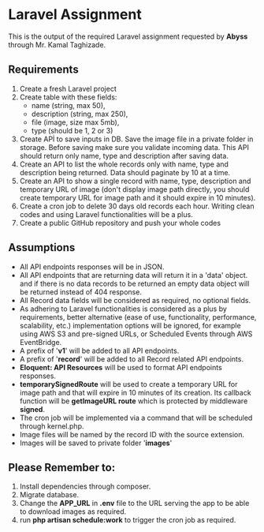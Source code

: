 # Laravel Assignment

This is the output of the required Laravel assignment requested by **Abyss** through Mr. Kamal Taghizade.

## Requirements

1. Create a fresh Laravel project
2. Create table with these fields:
    - name (string, max 50),
    - description (string, max 250),
    - file (image, size max 5mb),
    - type (should be 1, 2 or 3)
3. Create APİ to save inputs in DB. Save the image file in a private folder in storage. Before saving make sure you validate incoming data. This API should return only name, type and description after saving data.
4. Create an API to list the whole records only with name, type and description being returned. Data should paginate by 10 at a time.
5. Create an API to show a single record with name, type, description and temporary URL of image (don't display image path directly, you should create temporary URL for image path and it should expire in 10 minutes).
6. Create a cron job to delete 30 days old records each hour. Writing clean codes and using Laravel functionalities will be a plus.
7. Create a public GitHub repository and push your whole codes

## Assumptions

-   All API endpoints responses will be in JSON.
-   All API endpoints that are returning data will return it in a 'data' object. and if there is no data records to be returned an empty data object will be returned instead of 404 response.
-   All Record data fields will be considered as required, no optional fields.
-   As adhering to Laravel functionalities is considered as a plus by requirements, better alternative (ease of use, functionality, performance, scalability, etc.) implementation options will be ignored, for example using AWS S3 and pre-signed URLs, or Scheduled Events through AWS EventBridge.
-   A prefix of '**v1**' will be added to all API endpoints.
-   A prefix of '**record**' will be added to all Record related API endpoints.
-   **Eloquent: API Resources** will be used to format API endpoints responses.
-   **temporarySignedRoute** will be used to create a temporary URL for image path and that will expire in 10 minutes of its creation. Its callback function will be **getImageURL route** which is protected by middleware **signed**.
-   The cron job will be implemented via a command that will be scheduled through kernel.php.
-   Image files will be named by the record ID with the source extension.
-   Images will be saved to private folder '**images**'

## Please Remember to:

1. Install dependencies through composer.
2. Migrate database.
3. Change the **APP_URL** in **.env** file to the URL serving the app to be able to download images as required.
4. run **php artisan schedule:work** to trigger the cron job as required.
